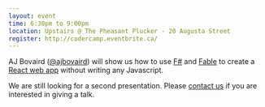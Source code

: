 ```yaml
---
layout: event
time: 6:30pm to 9:00pm
location: Upstairs @ The Pheasant Plucker - 20 Augusta Street
register: http://codercamp.eventbrite.ca/
---
```


AJ Bovaird ([@ajbovaird](https://twitter.com/AJBovaird)) will show us how to use
[F#](http://fsharp.org/) and [Fable](http://fable.io/) to create a
[React web app](https://facebook.github.io/react/) without writing any Javascript.

We are still looking for a second presentation. Please
[contact us](mailto:codercamphamilton@gmail.com) if you are interested in giving
a talk.
